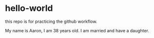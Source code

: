 # hello-world
this repo is for practicing the github workflow.

My name is Aaron, I am 38 years old. I am married and have a daughter.

